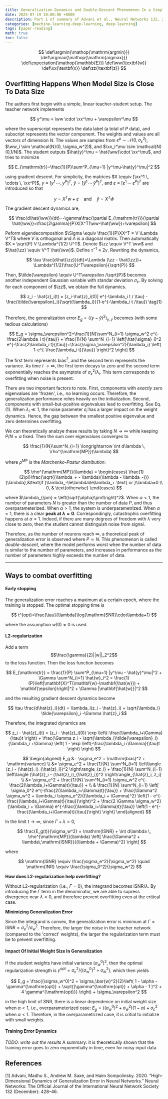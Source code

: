 ```yaml
---
title: Generalization Dynamics and Double-Descent Phenomenon In a Simple Neural Network
date: 2025-07-19 20:00:00 +0800
description: Part 1 of summary of Advani et al., Neural Networks 132, 2020, 428-46
categories: [machine-learning-deep-learning, deep-learning]
tags: [paper-reading]
math: true
toc: false
---
```


$$
    \def\argmin{\mathop{\mathrm{argmin}}}
    \def\argmax{\mathop{\mathrm{argmax}}}
    \def\expectation{\mathop{\mathbb{E}}}
    \def\ww{\textbf{w}}
    \def\xx{\textbf{x}}
    \def\zz{\textbf{z}}
$$


## Overfitting Happens When Model Size is Close To Data Size

The authors first begin with a simple, linear teacher-student setup. The teacher network implements

$$
y^\mu = \ww \cdot \xx^\mu + \varepsilon^\mu
$$

where the superscript represents the data label (a total of $P$ data), and subscript represents the vector component. The weights and values are all vectors of dimension $N$. The values are samples from $\varepsilon^\mu \sim \mathcal{N}(0, \sigma_\varepsilon^2)$, $\ww_i \sim \mathcal{N}(0, \sigma_w^2)$, and $\xx_i^\mu \sim \mathcal{N}(0,1/N)$. The student outputs $\hat{y}^\mu = \hat{\ww}\cdot \xx^\mu$, and tries to minimize

$$
E_{\mathrm{tr}}=\frac{1}{P}\sum^P_{\mu=1} |y^\mu-\hat{y}^\mu|^2
$$

using gradient descent. For simplicity, the matrices $X \equiv [\xx^1 \, \cdots \, \xx^P]$, $y \equiv [y^1 \, \cdots, \, y^P]^T$, $\hat{y} = [\hat{y}^1 \, \cdots \, \hat{y}^P]^T$, and $\varepsilon \equiv [\varepsilon^1 \, \cdots \, \varepsilon^P]^T$ are introduced so that

$$
y=X^Tw+\varepsilon \quad \text{and} \quad \hat{y}=X^T\hat{w}
$$

The gradient descent dynamics are,

$$
\frac{d\hat{\ww}}{dt}=-\gamma\frac{\partial E_{\mathrm{tr}}}{\partial \hat{\ww}}=\frac{2\gamma}{P}X[X^T(\ww-\hat{\ww})+\varepsilon]
$$

Peform eigendecomposition $\Sigma \equiv \frac{1}{P}XX^T = V \Lambda V^T$ where $V$ is orthogonal and $\Lambda$ is a diagonal matrix. Then automatically $X = \sqrt{P} V \Lambda^{1/2} U^T$. Denote $\zz \equiv V^T \ww$ and $\hat{\zz} \equiv V^T \hat{\ww}$. Define $\tau^{-1} \equiv 2\gamma$. Rewriting the dynamics,

$$
\tau \frac{d\hat{\zz}}{dt}=\Lambda (\zz - \hat{\zz})+ \Lambda^{1/2}\frac{U^T\varepsilon}{\sqrt{P}}
$$

Then, $\tilde{\varepsilon} \equiv U^T\varepsilon /\sqrt{P}$ becomes another independent Gaussian variable with standar deviation $\sigma_\varepsilon$. By solving for each component of $\zz$, we obtain the full dynamics.

$$
z_i - \hat{z}_i(t) = [z_i-\hat{z}_i(0)] e^{-\lambda_i t / \tau} - \frac{\tilde{\varepsilon}_i}{\sqrt{\lambda_i}}(1-e^{-\lambda_i t /\tau}) \tag{1}
$$

Therefore, the generalization error $E_g = \left\langle (y-\hat{y})^2 \right\rangle_{y,\hat{y}}$ becomes (with some tedious calculations)

$$
E_g = \sigma_\varepsilon^2+\frac{1}{N}\sum^N_{i=1} \sigma_w^2 e^{-\frac{2\lambda_i t}{\tau}} + \frac{1}{N} \sum^N_{i=1} \left[\hat{\sigma}_0^2 e^{-\frac{2\lambda_i t}{\tau}}+\frac{\sigma_\varepsilon^2}{\lambda_i} \left( 1-e^{-\frac{\lambda_i t}{\tau}} \right)^2 \right]
$$

The first term represents $\mathrm{bias}^2$, and the second term represents the variance. As time $t \to \infty$, the first term decays to zero and the second term exponentially reaches the asymptote of $\sigma_\varepsilon^2 / \lambda_i$. This term corresponds to overfitting when noise is present. 

There are two important factors to note. First, components with _exactly_ zero eigenvalues are 'frozen', i.e., no learning occurs. Therefore, the generalization performance relies heavily on the initialization. Second, components with small-but-positive eigenvalues lead to overfitting. See Eq. (1). When $\lambda_i \ll 1$, the noise parameter $\tilde{\varepsilon}_i$ has a larger impact on the weight dynamics. Hence, the gap between the smallest positive eigenvalue and zero determines overfitting. 


We can theoretically analzye these results by taking $N \to \infty$ while keeping $P/N=\alpha$ fixed. Then the sum over eigenvalues converges to

$$
\frac{1}{N}\sum^N_{i=1} \longrightarrow \int d\lambda \, \rho^{\mathrm{MP}}(\lambda)
$$

where $\rho^{\mathrm{MP}}$ is the *Marchenko-Pastur distribution*:

$$
\rho^{\mathrm{MP}}(\lambda) = \begin{cases} \frac{1}{2\pi}\frac{\sqrt{(\lambda_+ - \lambda)(\lambda - \lambda_-)}}{\lambda},&\text{if }\lambda_-\le\lambda\le\lambda_+ \text{ or }\lambda=0 \\ 0, & \text{otherwise} \end{cases}
$$

where $\lambda_{\pm} = \left(\sqrt{\alpha}\pm1\right)^2$. When $\alpha < 1$, the number of parameters $N$ is greater than the number of data $P$, and thus overparameterized. When $\alpha > 1$, the system is underparametrized. When $\alpha = 1$, there is a clear **peak at $\lambda = 0$**. Correspondingly, catastrophic overfitting happens at $\alpha=1$. Indeed, if there are many degrees of freedom with $\lambda$ very close to zero, then the student cannot distinguish noise from signal. 

Therefore, as the number of neurons reach $\infty$, a theoretical peak of generalization error is observed where $P \simeq N$. This phenomenon is called _double-descent_, where the model performs worst when the number of data is similar to the number of parameters, and increases in performance as the number of parameters highly exceeds the number of data.

---

## Ways to combat overfitting

#### Early stopping

The generalization error reaches a maximum at a certain epoch, where the training is stopped. The optimal stopping time is

$$
t^{opt}=\frac{\tau}{\lambda}\log(\mathrm{SNR}\cdot\lambda+1)
$$

where the assumption $w(0) = 0$ is used.

#### L2-regularization

Add a term 
$$\frac{\gamma}{2}||w||_2^2$$
 to the loss function. Then the loss function becomes

$$
E_{\mathrm{tr}} = \frac{1}{P} \sum^P_{\mu=1} |y^\mu - \hat{y}^\mu|^2 + \Gamma \sum^N_{i=1} \hat{w}_i^2 = \frac{1}{P}\left|\mathbf{X}^T(\mathbf{w}-\mathbf{\hat{w}}) + \mathbf{\epsilon}\right|^2 + \Gamma |\mathbf{\hat{w}}|^2
$$

and the resulting gradient descent dynamics become

$$
\tau \frac{d\hat{z}_i}{dt} = \lambda_i(z_i - \hat{z}_i) + \sqrt{\lambda_i} \tilde{\varepsilon}_i -\Gamma \hat{z}_i
$$

Therefore, the integrated dynamics are

$$
z_i - \hat{z}_i(t) = (z_i - \hat{z}_i(0)) \exp \left(-\frac{\lambda_i+\Gamma}{\tau}t \right) + \frac{\Gamma z_i - \sqrt{\lambda_i}\tilde{\varepsilon}_i}{\lambda_i +\Gamma} \left( 1 - \exp \left(-\frac{\lambda_i+\Gamma}{\tau}t \right) \right)
$$

$$
\begin{aligned}
E_g &= \sigma_e^2 + \mathrm{bias}^2 + \mathrm{variance} \\
    &= \sigma_e^2 + \frac{1}{N} \sum^N_{i=1} \left\langle (z_i - ⟨\hat{z}_i⟩_{\hat{z}_i})^2 \right\rangle_{z_i} + \frac{1}{N} \sum^N_{i=1} \left\langle (\hat{z}_i - ⟨\hat{z}_i⟩_{\hat{z}_i})^2 \right\rangle_{\hat{z}_i, z_i} \\  
    &= \sigma_e^2 + \frac{1}{N} \sum^N_{i=1} \sigma_w^2 e^{-\frac{2(\lambda_i+\Gamma)t}{\tau}} + 
    \\ & \frac{1}{N} \sum^N_{i=1} \left[ \sigma_0^2 e^{-\frac{2(\lambda_i+\Gamma)t}{\tau}} + \frac{\Gamma^2 \sigma_w^2 + \lambda_i \sigma_e^2}{(\lambda_i + \Gamma)^2} \left(1 - e^{-\frac{(\lambda_i+\Gamma)t}{\tau}}\right)^2 + \frac{2 \Gamma \sigma_w^2}{\lambda_i + \Gamma} e^{-\frac{(\lambda_i+\Gamma)t}{\tau}} \left(1 - e^{-\frac{(\lambda_i+\Gamma)t}{\tau}}\right) \right]
\end{aligned}
$$

In the limit $t \to \infty$, since $\Gamma + \lambda > 0$,

$$
\frac{E_g(t)}{\sigma_w^2} = \mathrm{ISNR} + \int d\lambda \, \rho^{\mathrm{MP}}(\lambda) \left[ \frac{\Gamma^2 + \lambda\,\mathrm{ISNR}}{(\lambda + \Gamma)^2} \right]
$$

where

$$
\mathrm{ISNR} \equiv \frac{\sigma_e^2}{\sigma_w^2} \quad \mathrm{INR} \equiv \frac{\sigma_0^2}{\sigma_w^2}
$$

**How does L2-regularization help overfitting?**

Without L2-regularization (i.e., $\Gamma=0$), the integrand becomes $\mathrm{ISNR}/\lambda$. By introducing the $\Gamma$ term in the denominator, we are able to supress divergence near $\lambda=0$, and therefore prevent overfitting even at the critical case.

**Minimizing Generalization Error**

Since the integrand is convex, the generalization error is minimum at $Γ=\mathrm{ISNR} = {\sigma_e^2}/{\sigma_w^2}$. Therefore, the larger the noise in the teacher network (compared to the 'correct' weights), the larger the regularization term must be to prevent overfitting.

#### Impact Of Initial Weight Size In Generalization

If the student weights have initial variance $\left(\sigma_w^0\right)^2$, then the optimal regularization strength is $\gamma^{\text{opt}} = \sigma_\varepsilon^2 / \{(\sigma_w^0)^2 + \sigma_\bar{w}^2 \}$, which then yields

$$
E_g = \frac{(\sigma_w^0)^2 + \sigma_\bar{w}^2}{2}\left( 1 - \alpha - \gamma^{\mathrm{opt}} + \sqrt{(\gamma^{\mathrm{opt}} + \alpha - 1 )^2 + 4 \gamma^{\mathrm{opt}}} \right) + \sigma_\varepsilon^2
$$

in the high limit of $\text{SNR}$, there is a linear dependence on initial weight size when $\alpha < 1$, i.e., overparameterized case: $E_g = \left( \left(\sigma^0_w\right)^2 + \sigma_\bar{w}^2 \right)(1-\alpha) + \sigma_\varepsilon^2$ when $\alpha < 1$. Therefore, in the overparametrized case, it is critial to initialize with small weights.

#### Training Error Dynamics

_TODO: write out the results_ A summary: it is theoretically shown that the training error goes to zero exponentially in time, even for noisy input data.

## References
[1] Advani, Madhu S., Andrew M. Saxe, and Haim Sompolinsky. 2020. “High-Dimensional Dynamics of Generalization Error in Neural Networks.” Neural Networks: The Official Journal of the International Neural Network Society 132 (December): 428–46.